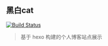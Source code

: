 ## 黑白cat 

[![Build Status](https://travis-ci.org/ogreks/ogreks.github.io.svg?branch=master)](https://travis-ci.org/ogreks/ogreks.github.io)

> 基于 hexo 构建的个人博客站点展示
